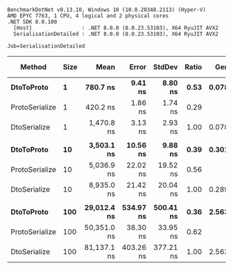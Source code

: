 ```

BenchmarkDotNet v0.13.10, Windows 10 (10.0.20348.2113) (Hyper-V)
AMD EPYC 7763, 1 CPU, 4 logical and 2 physical cores
.NET SDK 8.0.100
  [Host]                : .NET 8.0.0 (8.0.23.53103), X64 RyuJIT AVX2
  SerialisationDetailed : .NET 8.0.0 (8.0.23.53103), X64 RyuJIT AVX2

Job=SerialisationDetailed  

```
| Method         | Size | Mean        | Error     | StdDev    | Ratio | Gen0   | Gen1   | Allocated | Alloc Ratio |
|--------------- |----- |------------:|----------:|----------:|------:|-------:|-------:|----------:|------------:|
| **DtoToProto**     | **1**    |    **780.7 ns** |   **9.41 ns** |   **8.80 ns** |  **0.53** | **0.0782** |      **-** |    **1320 B** |       **0.998** |
| ProtoSerialize | 1    |    420.2 ns |   1.86 ns |   1.74 ns |  0.29 |      - |      - |       2 B |       0.002 |
| DtoSerialize   | 1    |  1,470.8 ns |   3.13 ns |   2.93 ns |  1.00 | 0.0782 |      - |    1322 B |       1.000 |
|                |      |             |           |           |       |        |        |           |             |
| **DtoToProto**     | **10**   |  **3,503.1 ns** |  **10.56 ns** |   **9.88 ns** |  **0.39** | **0.3014** | **0.0038** |    **5072 B** |       **0.997** |
| ProtoSerialize | 10   |  5,036.9 ns |  22.02 ns |  19.52 ns |  0.56 |      - |      - |      15 B |       0.003 |
| DtoSerialize   | 10   |  8,935.0 ns |  21.42 ns |  20.04 ns |  1.00 | 0.2899 |      - |    5087 B |       1.000 |
|                |      |             |           |           |       |        |        |           |             |
| **DtoToProto**     | **100**  | **29,012.4 ns** | **534.97 ns** | **500.41 ns** |  **0.36** | **2.5635** | **0.2441** |   **42920 B** |       **0.996** |
| ProtoSerialize | 100  | 50,351.0 ns |  38.30 ns |  33.95 ns |  0.62 |      - |      - |     151 B |       0.004 |
| DtoSerialize   | 100  | 81,137.1 ns | 403.26 ns | 377.21 ns |  1.00 | 2.5635 | 0.2441 |   43071 B |       1.000 |
